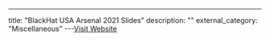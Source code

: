 ---
title: "BlackHat USA Arsenal 2021 Slides"
description: ""
external_category: "Miscellaneous"
---[Visit Website](https://gosecure.github.io/presentations/2021-08-05_blackhat-usa/BlackHat-USA-21-Arsenal-PyRDP-OlivierBilodeau.pdf)

